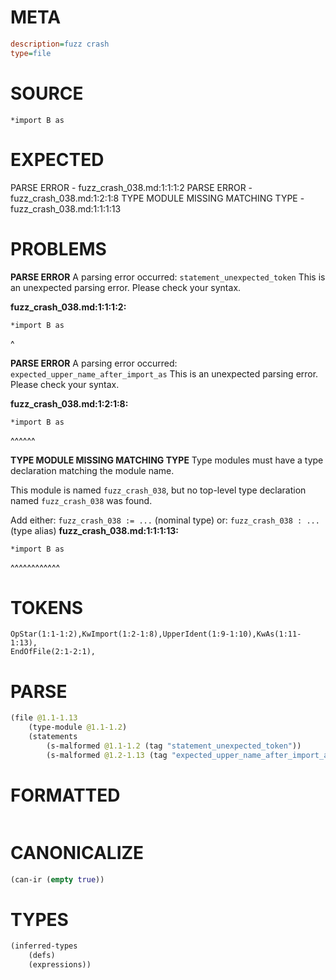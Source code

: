 # META
~~~ini
description=fuzz crash
type=file
~~~
# SOURCE
~~~roc
*import B as
~~~
# EXPECTED
PARSE ERROR - fuzz_crash_038.md:1:1:1:2
PARSE ERROR - fuzz_crash_038.md:1:2:1:8
TYPE MODULE MISSING MATCHING TYPE - fuzz_crash_038.md:1:1:1:13
# PROBLEMS
**PARSE ERROR**
A parsing error occurred: `statement_unexpected_token`
This is an unexpected parsing error. Please check your syntax.

**fuzz_crash_038.md:1:1:1:2:**
```roc
*import B as
```
^


**PARSE ERROR**
A parsing error occurred: `expected_upper_name_after_import_as`
This is an unexpected parsing error. Please check your syntax.

**fuzz_crash_038.md:1:2:1:8:**
```roc
*import B as
```
 ^^^^^^


**TYPE MODULE MISSING MATCHING TYPE**
Type modules must have a type declaration matching the module name.

This module is named `fuzz_crash_038`, but no top-level type declaration named `fuzz_crash_038` was found.

Add either:
`fuzz_crash_038 := ...` (nominal type)
or:
`fuzz_crash_038 : ...` (type alias)
**fuzz_crash_038.md:1:1:1:13:**
```roc
*import B as
```
^^^^^^^^^^^^


# TOKENS
~~~zig
OpStar(1:1-1:2),KwImport(1:2-1:8),UpperIdent(1:9-1:10),KwAs(1:11-1:13),
EndOfFile(2:1-2:1),
~~~
# PARSE
~~~clojure
(file @1.1-1.13
	(type-module @1.1-1.2)
	(statements
		(s-malformed @1.1-1.2 (tag "statement_unexpected_token"))
		(s-malformed @1.2-1.13 (tag "expected_upper_name_after_import_as"))))
~~~
# FORMATTED
~~~roc
~~~
# CANONICALIZE
~~~clojure
(can-ir (empty true))
~~~
# TYPES
~~~clojure
(inferred-types
	(defs)
	(expressions))
~~~
